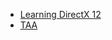 - [Learning DirectX 12 ](https://www.3dgep.com/learning-directx-12-1/)
- [TAA](https://liangz0707.github.io/whoimi/blogs/RTR/TAA.html)